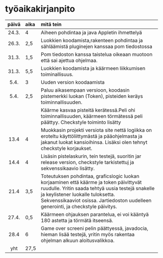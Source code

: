 # työaikakirjanpito

| päivä | aika | mitä tein  |
| :----:|:-----| :-----|
| 24.3. | 4    | Aiheen pohdintaa ja java Appletin ihmettelyä |
| 26.3. | 2,5  | Luokkien koodamista,rakenteen pohdintaa ja sähläämistä pluginejen kanssaa pom tiedostossa|
| 31.3. | 1,5  | Pom tiedoston kanssa taistelua oikeaan muotoon että sai ajettua ohjelmaa.|
| 31.3. | 5,5  | Luokkien koodamista ja käärmeen liikkumisen toiminallisuus.|
| 5.4.  | 3    | Uuden version koodaamista |
| 5.4.  | 2,5    | Paluu aikasempaan versioon, koodasin pistemerkki luokan (Token), pisteiden keräys toiminnallisuuden.  |
|       |      | Käärme kasvaa pisteitä kerätessä.Peli ohi toiminnallisuuden, käärmeen törmätessä peli päättyy. Checkstyle toiminto lisätty |
| 13.4  | 4    | Muokkasin projekti versiota site nettä logiikka on eroteltu käyttöliittymästä ja pääohjelmasta ja jakanut luokat kansioihinsa. Lisäksi olen tehnyt checkstyle korjaukset. | 
| 14.4  | 4    | Lisäsin pistelaskurin, tein testejä, suoritin jar release version, checkstyle tarkistettuj ja sekvenssikaavio lisätty. | 
|  21.4  | 3,5   | Toteutuksen pohdintaa, graficslogic luokan korjaaminen että käärme ja token päivittyvät ruudulle. Yritin saada tehtyä uusia testejä snakelle ja keylistener luokalle tuloksetta. Sekvenssikaaviot osissa. Jartiedoston uudelleen generointi, ja checkstyle päivitys.|
| 27.4. | 0,5 | Käärmeen ohjauksen parantelua, ei voi kääntyä 180 astetta ja törmätä itseensä.
| 28.4  | 6   | Game over screeni pelin päättyessä, javadocia, hieman lisää testejä, yritin myös rakentaa ohjelman alkuun  aloitusvalikkoa. |   
| yht   | 27,5   | | 
